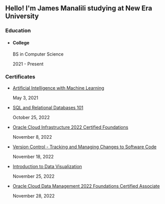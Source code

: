 ## Hello! I'm James Manalili studying at New Era University

### Education
- #### College

  BS in Computer Science

  2021 -  Present

### Certificates 
- [Artificial Intelligence with Machine Learning](https://drive.google.com/file/d/1Ly7AWUXXeI3PdqnC27q9SfOdZ1Ld58s8/view?usp=sharing)

  May 3, 2021


- [SQL and Relational Databases 101](https://drive.google.com/file/d/1LfkTtZ3ohT6d0M51d7zJ29d8XPddS3LA/view?usp=sharing)

  October 25, 2022
  
- [Oracle Cloud Infrastructure 2022 Certified Foundations](https://drive.google.com/file/d/1LZOW-hlJUYLQ_tiiAZJg2i83tmcm_KhH/view?usp=sharing)

  November 8, 2022

- [Version Control - Tracking and Managing Changes to Software Code](https://drive.google.com/file/d/1Lhbu_OJG0dmqQUX90J857_CvSpM9JgjW/view?usp=sharing)

  November 18, 2022
  
- [Introduction to Data Visualization](https://drive.google.com/file/d/1LX-AKwCf2XDqIhqNv9LNjPXI0xQBg2b-/view?usp=sharing)

  November 25, 2022
  
- [Oracle Cloud Data Management 2022 Foundations Certified Associate](https://drive.google.com/file/d/1Lb-_DATBYkIYjd8hQPFJDo4HYil5Kugh/view?usp=sharing)

  November 28, 2022


